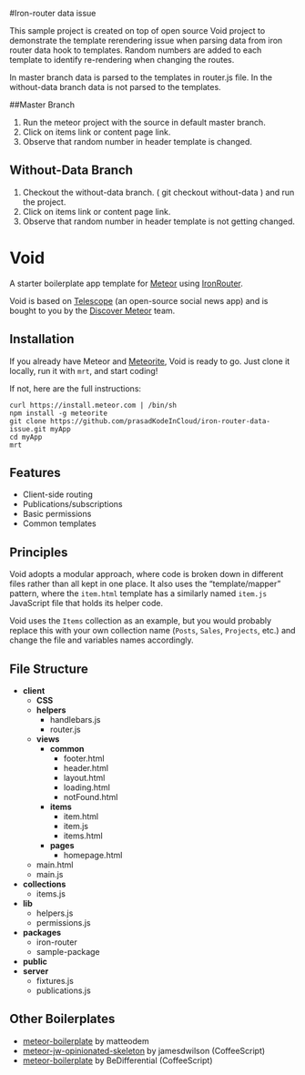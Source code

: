 #Iron-router data issue

This sample project is created on top of open source Void project to demonstrate the template rerendering issue when parsing data from iron router data hook to templates. Random numbers are added to each template to identify re-rendering when changing the routes.

In master branch data is parsed to the templates in router.js file. In the without-data branch data is not parsed to the templates.

##Master Branch

1. Run the meteor project with the source in default master branch.
2. Click on items link or content page link.
3. Observe that random number in header template is changed.


## Without-Data Branch
1. Checkout the without-data branch. ( git checkout without-data ) and run the project.
2. Click on items link or content page link.
3. Observe that random number in header template is not getting changed.


# Void



A starter boilerplate app template for [Meteor](http://meteor.com) using [IronRouter](https://github.com/EventedMind/iron-router).

Void is based on [Telescope](http://telesc.pe) (an open-source social news app) and is bought to you by the [Discover Meteor](https://www.discovermeteor.com) team. 

## Installation

If you already have Meteor and [Meteorite](https://github.com/oortcloud/meteorite/), Void is ready to go. Just clone it locally, run it with `mrt`, and start coding!

If not, here are the full instructions:

```
curl https://install.meteor.com | /bin/sh
npm install -g meteorite
git clone https://github.com/prasadKodeInCloud/iron-router-data-issue.git myApp
cd myApp
mrt
```

## Features

- Client-side routing
- Publications/subscriptions
- Basic permissions
- Common templates

## Principles

Void adopts a modular approach, where code is broken down in different files rather than all kept in one place. It also uses the “template/mapper” pattern, where the `item.html` template has a similarly named `item.js` JavaScript file that holds its helper code.

Void uses the `Items` collection as an example, but you would probably replace this with your own collection name (`Posts`, `Sales`, `Projects`, etc.) and change the file and variables names accordingly. 

## File Structure

- **client**
	- **CSS**
	- **helpers**
		- handlebars.js
		- router.js
	- **views**
		- **common**
			- footer.html
			- header.html
			- layout.html
			- loading.html
			- notFound.html
		- **items**
			- item.html
			- item.js
			- items.html
		- **pages**
			- homepage.html
	- main.html
	- main.js
- **collections**
	- items.js
- **lib**
	- helpers.js
	- permissions.js
- **packages**
	- iron-router
	- sample-package
- **public**
- **server**
	- fixtures.js
	- publications.js

## Other Boilerplates

- [meteor-boilerplate](https://github.com/matteodem/meteor-boilerplate) by matteodem
- [meteor-jw-opinionated-skeleton](https://github.com/jamesdwilson/meteor-jw-opinionated-skeleton) by jamesdwilson (CoffeeScript)
- [meteor-boilerplate](https://github.com/BeDifferential/meteor-boilerplate) by BeDifferential (CoffeeScript)
